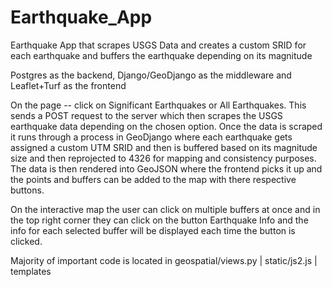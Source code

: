 # Earthquake_App
Earthquake App that scrapes USGS Data and creates a custom SRID for each earthquake and buffers the earthquake depending on its magnitude

Postgres as the backend, Django/GeoDjango as the middleware and Leaflet+Turf as the frontend

On the page -- click on Significant Earthquakes or All Earthquakes. This sends a POST request to the server which then scrapes the USGS earthquake data depending on the chosen option. Once the data is scraped it runs through a process in GeoDjango where each earthquake gets assigned a custom UTM SRID and then is buffered based on its magnitude size and then reprojected to 4326 for mapping and consistency purposes. The data is then rendered into GeoJSON where the frontend picks it up and the points and buffers can be added to the map with there respective buttons. 

On the interactive map the user can click on multiple buffers at once and in the top right corner they can click on the button Earthquake Info and the info for each selected buffer will be displayed each time the button is clicked. 


Majority of important code is located in geospatial/views.py | static/js2.js | templates
